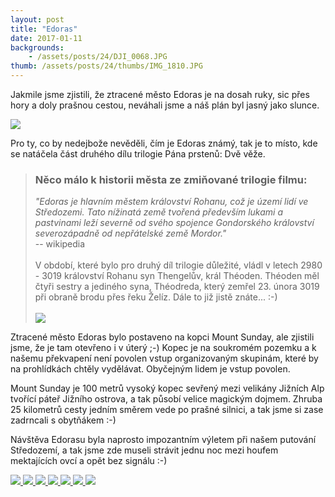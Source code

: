 ```yaml
---
layout: post
title: "Edoras"
date: 2017-01-11
backgrounds:
    - /assets/posts/24/DJI_0068.JPG
thumb: /assets/posts/24/thumbs/IMG_1810.JPG
---
```


Jakmile jsme zjistili, že ztracené město Edoras je na dosah ruky, sic přes hory a doly prašnou cestou, neváhali jsme a náš plán byl jasný jako slunce.

<a href="/assets/posts/24/DJI_0068.JPG" title="Mount Sunday">
	<img src="/assets/posts/24/thumbs/DJI_0068.JPG">
</a>

Pro ty, co by nedejbože nevěděli, čím je Edoras známý, tak je to místo, kde se natáčela část druhého dílu trilogie Pána prstenů: Dvě věže.

> ### Něco málo k historii města ze zmiňované trilogie filmu:
> *"Edoras je hlavním městem království Rohanu, což je území lidí ve Středozemi. Tato nížinatá země tvořená především lukami a pastvinami leží severně od svého spojence Gondorského království severozápadně od nepřátelské země Mordor."*
> <br> -- wikipedia <br> <br>
> V období, které bylo pro druhý díl trilogie důležité, vládl v letech 2980 - 3019 království Rohanu syn Thengelův, král Théoden. Théoden měl čtyři sestry a jediného syna, Théodreda, který zemřel 23. února 3019 při obraně brodu přes řeku Želíz. Dále to již jistě znáte... :-)
> <br><br><img src="/assets/posts/24/Mt-Sunday-Edoras-1-Methven-Mt-Hutt-Guide.jpg">

Ztracené město Edoras bylo postaveno na kopci Mount Sunday, ale zjistili jsme, že je tam otevřeno i v úterý ;-) Kopec je na soukromém pozemku a k našemu překvapení není povolen vstup organizovaným skupinám, které by na prohlídkách chtěly vydělávat. Obyčejným lidem je vstup povolen.

Mount Sunday je 100 metrů vysoký kopec sevřený mezi velikány Jižních Alp tvořící páteř Jižního ostrova, a tak působí velice magickým dojmem. Zhruba 25 kilometrů cesty jedním směrem vede po prašné silnici, a tak jsme si zase zadrncali s obytňákem :-)

Návštěva Edorasu byla naprosto impozantním výletem při našem putování Středozemí, a tak jsme zde museli strávit jednu noc mezi houfem mektajících ovcí a opět bez signálu :-)

<a href="/assets/posts/24/IMG_1783.JPG" title="Princezna Eowyn">
	<img src="/assets/posts/24/thumbs/IMG_1783.JPG">
</a>

<a href="/assets/posts/24/IMG_1789.JPG" title="'Padací most'">
	<img src="/assets/posts/24/thumbs/IMG_1789.JPG">
</a>

<a href="/assets/posts/24/IMG_1806.JPG" title="Vrchol dobyt">
	<img src="/assets/posts/24/thumbs/IMG_1806.JPG">
</a>

<a href="/assets/posts/24/IMG_1810.JPG" title="Selfie">
	<img src="/assets/posts/24/thumbs/IMG_1810.JPG">
</a>

<a href="/assets/posts/24/IMG_1815.JPG" title="Princezna Eowyn">
	<img src="/assets/posts/24/thumbs/IMG_1815.JPG">
</a>

<a href="/assets/posts/24/IMG_1839.JPG" title="Palouček pod vrcholem">
	<img src="/assets/posts/24/thumbs/IMG_1839.JPG">
</a>

<a href="/assets/posts/24/IMG_1879.JPG" title="Pouštíme drona">
	<img src="/assets/posts/24/thumbs/IMG_1879.JPG">
</a>